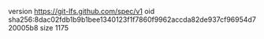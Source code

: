 version https://git-lfs.github.com/spec/v1
oid sha256:8dac02fdb1b9b1bee1340123f1f7860f9962accda82de937cf96954d720005b8
size 1175
